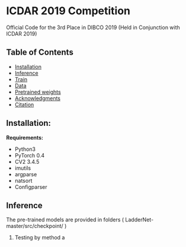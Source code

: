 # ICDAR 2019 Competition
Official Code for the 3rd Place in DIBCO 2019 (Held in Conjunction with ICDAR 2019)

## Table of Contents
- [Installation](#Installation)
- [Inference](#Inference)
- [Train](#Train)
- [Data](#Data)
- [Pretrained weights](#checkpoint)
- [Acknowledgments](#Acknowledgments)
- [Citation](#Citation)
## Installation: 
**Requirements:**
- Python3 
- PyTorch 0.4 
- CV2  3.4.5 
- imutils 
- argparse 
- natsort 
- Configparser
## Inference
The pre-trained models are provided in folders ( LadderNet-master/src/checkpoint/ )
1. Testing by method a


